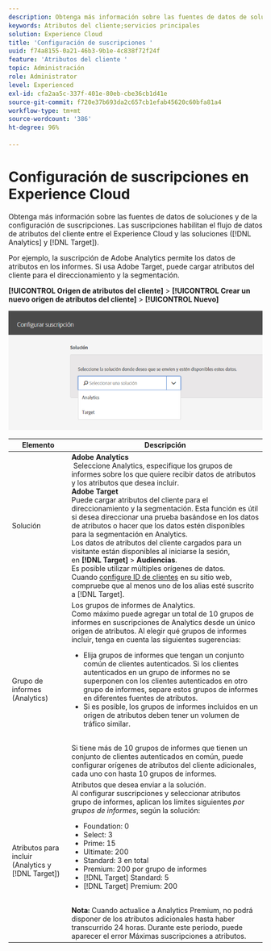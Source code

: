 ```yaml
---
description: Obtenga más información sobre las fuentes de datos de soluciones y de la configuración de suscripciones. Las Suscripciones habilitan el flujo de datos de atributos del cliente entre Experience Cloud y las soluciones (Analytics y Target).
keywords: Atributos del cliente;servicios principales
solution: Experience Cloud
title: 'Configuración de suscripciones '
uuid: f74a8155-0a21-46b3-9b1e-4c838f72f24f
feature: 'Atributos del cliente '
topic: Administración
role: Administrator
level: Experienced
exl-id: cfa2aa5c-337f-401e-80eb-cbe36cb1d41e
source-git-commit: f720e37b693da2c657cb1efab45620c60bfa81a4
workflow-type: tm+mt
source-wordcount: '386'
ht-degree: 96%

---
```


# Configuración de suscripciones en Experience Cloud

Obtenga más información sobre las fuentes de datos de soluciones y de la configuración de suscripciones. Las suscripciones habilitan el flujo de datos de atributos del cliente entre el Experience Cloud y las soluciones ([!DNL Analytics] y [!DNL Target]).

Por ejemplo, la suscripción de Adobe Analytics permite los datos de atributos en los informes. Si usa Adobe Target, puede cargar atributos del cliente para el direccionamiento y la segmentación.

**[!UICONTROL Origen de atributos del cliente]** > **[!UICONTROL Crear un nuevo origen de atributos del cliente]** > **[!UICONTROL Nuevo]**

![](assets/configure_subscription_page.png)

| Elemento | Descripción |
|--- |--- |
| Solución | **Adobe Analytics**<br> Seleccione Analytics, especifique los grupos de informes sobre los que quiere recibir datos de atributos y los atributos que desea incluir.<br>**Adobe Target**<br> Puede cargar atributos del cliente para el direccionamiento y la segmentación. Esta función es útil si desea direccionar una prueba basándose en los datos de atributos o hacer que los datos estén disponibles para la segmentación en Analytics.<br>Los datos de atributos del cliente cargados para un visitante están disponibles al iniciarse la sesión, en **[!DNL Target]** > **Audiencias**.<br>Es posible utilizar múltiples orígenes de datos. Cuando [configure ID de clientes](../core-services/core-services.md) en su sitio web, compruebe que al menos uno de los alias esté suscrito a [!DNL Target]. |
| Grupo de informes (Analytics) | Los grupos de informes de Analytics.<br>Como máximo puede agregar un total de 10 grupos de informes en suscripciones de Analytics desde un único origen de atributos. Al elegir qué grupos de informes incluir, tenga en cuenta las siguientes sugerencias:<ul><li>Elija grupos de informes que tengan un conjunto común de clientes autenticados. Si los clientes autenticados en un grupo de informes no se superponen con los clientes autenticados en otro grupo de informes, separe estos grupos de informes en diferentes fuentes de atributos.</li><li>Si es posible, los grupos de informes incluidos en un origen de atributos deben tener un volumen de tráfico similar.</li></ul><br>Si tiene más de 10 grupos de informes que tienen un conjunto de clientes autenticados en común, puede configurar orígenes de atributos del cliente adicionales, cada uno con hasta 10 grupos de informes. |
| Atributos para incluir (Analytics y [!DNL Target]) | Atributos que desea enviar a la solución. <br>Al configurar suscripciones y seleccionar atributos grupo de informes, aplican los límites siguientes _por grupos de informes_, según la solución:<ul><li>Foundation: 0</li><li>Select: 3</li><li>Prime: 15</li><li>Ultimate: 200</li><li>Standard: 3 en total</li><li>Premium: 200 por grupo de informes</li><li>[!DNL Target] Standard: 5</li><li>[!DNL Target] Premium: 200</li></ul><br>**Nota:** Cuando actualice a Analytics Premium, no podrá disponer de los atributos adicionales hasta haber transcurrido 24 horas. Durante este periodo, puede aparecer el error Máximas suscripciones a atributos. |
